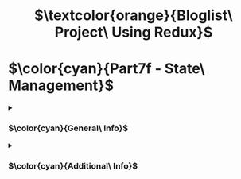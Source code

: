 <h1 align="center"> $\textcolor{orange}{Bloglist\ Project\ Using Redux}$
</h1>

# $\color{cyan}{Part7f - State\ Management}$

<details>
<summary>

### $\color{cyan}{General\ Info}$

 </summary>

- This project is improved version of the Part4(Backend) and Part5(Frontend).

- What is new:

- Field to capture comments added in `schema model ` and updating comments in array to database(MangoDb).

### Frontend

Tools used for state management :

- Redux
- Redux Toll-kit
- Custom Hooks

</details>

<details>

<summary>

### $\color{cyan}{Additional\ Info}$

 </summary>

- This in and improved version of part4 and part5 of the bloglist projects.

</details>
